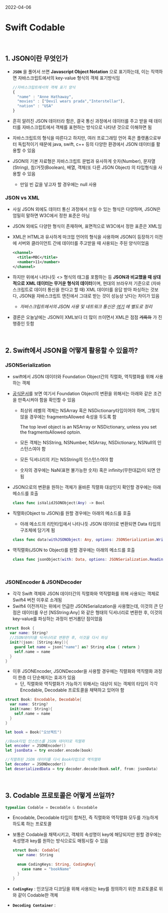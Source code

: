 2022-04-06

# Swift Codable

​    

## 1. JSON이란 무엇인가

- __`JSON`__ 을 풀어서 쓰면 __Javascript Object Notation__ 으로 표기하는데, 이는 직역하면 자바스크립트에서의 key-value 형식의 객체 표기방식임

  ```javascript
  //자바스크립트에서의 객체 표기 양식
  {
    "name" : "Anne Hathaway",
    "movies" : ["Devil wears prada","Interstellar"],
    "nation" : "USA"
  }
  ```

- 흔히 알려진 JSON 데이터라 함은, 결국 통신 과정에서 데이터를 주고 받을 때 데이터를 자바스크립트에서 객체를 표현하는 방식으로 나타낸 것으로 이해하면 됨

- 자바스크립트의 형식을 따른다고 하지만, 여러 프로그래밍 언어 혹은 플랫폼으로부터 독립적이기 때문에 java, swift, c++ 등의 다양한 환경에서 JSON 데이터를 활용할 수 있음

- JSON의 기본 자료형은 자바스크립트 문법과 유사하게 숫자(Number), 문자열(String), 참/거짓(Boolean), 배열, 객체(또 다른 JSON Object) 의 타입형식을 사용할 수 있음

  - 만일 빈 값을 넣고자 할 경우에는 null 사용

### JSON vs XML

- 사실 JSON 외에도 데이터 통신 과정에서 쓰일 수 있는 형식은 다양하며, JSON은 엄밀히 말하면 W3C에서 정한 표준은 아님

- JSON 외에도 다양한 형식이 존재하며, 표면적으로 W3C에서 정한 표준은 XML임

- XML은 HTML과 유사하게 마크업 언어의 형식을 사용하며 JSON이 등장하기 이전에 서버와 클라이언트 간에 데이터를 주고받을 때 사용되는 주된 양식이었음

  ```xml
  <channel>
    <title>MBC</title>
    <number>11</number>
  </channel>
  ```

- 하지만 위에서 나타나듯 <> 형식의 태그를 포함하는 등 **JSON과 비교했을 때 상대적으로 XML 데이터는 무거운 형식의 데이터**이며, 현대의 브라우저 기준으로 (자바스크립트로 데이터 통신을 한다고 할 때) XML 데이터를 응답 받아 파싱하는 것보다, JSON을 자바스크립트 엔진에서 그대로 받는 것이 성능상 낫다는 차이가 있음

  - *자바스크립트에서의 JSON 사용 및 네트워크 통신은 [여기](https://github.com/junu0516/mytil/blob/main/Network/Ajax_JSON.md) 에 별도로 정리*

- 결론은 오늘날에는 JSON이 XML보다 더 많이 쓰이면서 XML은 점점 ~~계륵화~~ 가 진행중인 듯함

​        

## 2. Swift에서 JSON을 어떻게 활용할 수 있을까?

### JSONSerialization

- swift에서 JSON 데이터와 Foundation Object간의 직렬화, 역직렬화를 위해 사용하는 객체

- [공식문서](https://developer.apple.com/documentation/foundation/jsonserialization)를 보면 여기서 Foundation Object의 변환을 위해서는 아래와 같은 조건을 만족시켜야 함을 확인할 수 있음

  - 최상위 레벨의 객체는 NSArray 혹은 NSDictionary타입이어야 하며, 그렇지 않을 경우에는 fragmentsAllowed 속성을 두도록 함

    The top level object is an NSArray or NSDictionary, unless you set the fragmentsAllowed optoin.

  - 모든 객체는 NSString, NSNumber, NSArray, NSDictionary, NSNull의 인스턴스여야 함

  - 모든 딕셔너리의 키는 NSString의 인스턴스여야 함

  - 숫자의 경우에는 NaN(표현 불가능한 숫자) 혹은 infinity(무한대값)이 되면 안됨

- JSON으로의 변환을 원하는 객체가 올바른 직렬화 대상인지 확인할 경우에는 아래 메소드를 호출

  ```swift
  class func isValidJSONObject(Any) -> Bool
  ```

- 직렬화(Object to JSON)를 원할 경우에는 아래의 메소드를 호출

  - 아래 메소드의 리턴타입에서 나타나듯 JSON 데이터로 변환되면 Data 타입의 구조체에 담기게 됨

  ```swift
  class func data(withJSONObject: Any, options: JSONSerialization.WritingOptions) -> Data
  ```

- 역직렬화(JSON to Object)를 원할 경우에는 아래의 메소드를 호출

  ```swift
  class func jsonObject(with: Data, options: JSONSerialization.ReadingOptions) -> Any
  ```

​    

### JSONEncoder & JSONDecoder

- 각각 Swift 객체와 JSON 데이터간의 직렬화와 역직렬화를 위해 사용되는 객체로 Swift4 버전 이후로 소개됨
- Swift4 이전까지는 위에서 언급한 JSONSerialization을 사용했는데, 이것의 큰 단점은 데이터를 우선 [NSString:Any] 와 같은 형태의 딕셔너리로 변환한 후, 이것의 key-value를 파싱하는 과정이 번거롭단 점이었음

```swift
struct Book {
  var name: String?
  //JSON데이터를 딕셔너리로 변환한 후, 이것을 다시 파싱
  init?(json: [String:Any]){
    guard let name = json["name"] as? String else { return }
    self.name = name
  }
}
```

- 이후 JSONEncoder, JSONDecoder을 사용할 경우에는 직렬화와 역직렬화 과정이 한층 더 단순해지는 효과가 있음
  - 단, 직렬화와 역직렬화가 가능하기 위해서는 대상이 되는 객체의 타입이 각각 Encodable, Decodable 프로토콜을 채택하고 있어야 함

```swift
struct Book: Encodable, Decodable{
  var name: String?
  init(name: String){
    self.name = name
  }
}

let book = Book("오브젝트")

//Book타입 인스턴스를 JSON 데이터로 직렬화
let encoder = JSONEncoder()
let jsonData = try encoder.encode(book)

//직렬화된 JSON 데이터를 다시 Book타입으로 역직렬화
let decoder = JSONDecoder()
let deserializedData = try decoder.decode(Book.self, from: jsonData)
```

​    

## 3. Codable 프로토콜은 어떻게 쓰일까?

 ```swift
 typealias Codable = Decodable & Encodable
 ```

- Encodable, Decodable 타입이 합쳐진, 즉 직렬화와 역직렬화 모두를 가능하게 하도록 하는 프로토콜

- 보통은 Codable을 채택시키고, 객체의 속성명이 key에 해당되지만 원할 경우에는 속성명과 key를 원하는 방식으로도 매핑시킬 수 있음

  ```swift
  struct Book: Codable{
    var name: String
    
    enum CodingKeys: String, CodingKey{
      case name = "bookName"
    }
  }
  ```

- __`CodingKey`__ : 인코딩과 디코딩을 위해 사용되는 key를 정의하기 위한 프로토콜로 위와 같이 Codable한 객체

- __`Decoding Container`__ : 

  ```swift
  ```

  